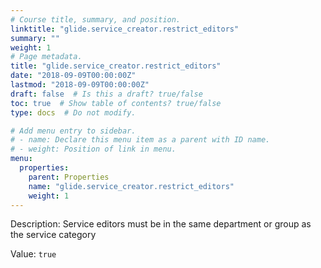 ```yaml
---
# Course title, summary, and position.
linktitle: "glide.service_creator.restrict_editors"
summary: ""
weight: 1
# Page metadata.
title: "glide.service_creator.restrict_editors"
date: "2018-09-09T00:00:00Z"
lastmod: "2018-09-09T00:00:00Z"
draft: false  # Is this a draft? true/false
toc: true  # Show table of contents? true/false
type: docs  # Do not modify.

# Add menu entry to sidebar.
# - name: Declare this menu item as a parent with ID name.
# - weight: Position of link in menu.
menu:
  properties:
    parent: Properties
    name: "glide.service_creator.restrict_editors"
    weight: 1
---
```


Description: Service editors must be in the same department or group as the service category


Value: `true`